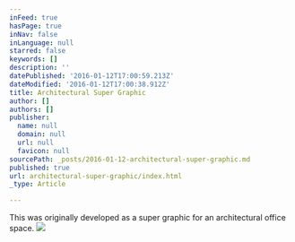 ```yaml
---
inFeed: true
hasPage: true
inNav: false
inLanguage: null
starred: false
keywords: []
description: ''
datePublished: '2016-01-12T17:00:59.213Z'
dateModified: '2016-01-12T17:00:38.912Z'
title: Architectural Super Graphic
author: []
authors: []
publisher:
  name: null
  domain: null
  url: null
  favicon: null
sourcePath: _posts/2016-01-12-architectural-super-graphic.md
published: true
url: architectural-super-graphic/index.html
_type: Article

---
```

This was originally developed as a super graphic for an architectural office space.
![](https://the-grid-user-content.s3-us-west-2.amazonaws.com/2b6dffd7-8d83-43b3-be02-e3eea43c33e3.png)